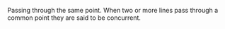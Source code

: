 Passing through the same point. When two or more lines pass through a
common point they are said to be concurrent.
